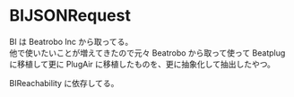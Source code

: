 BIJSONRequest
=================

BI は Beatrobo Inc から取ってる。  
他で使いたいことが増えてきたので元々 Beatrobo から取って使って Beatplug に移植して更に PlugAir に移植したものを、更に抽象化して抽出したやつ。  
  
BIReachability に依存してる。  
